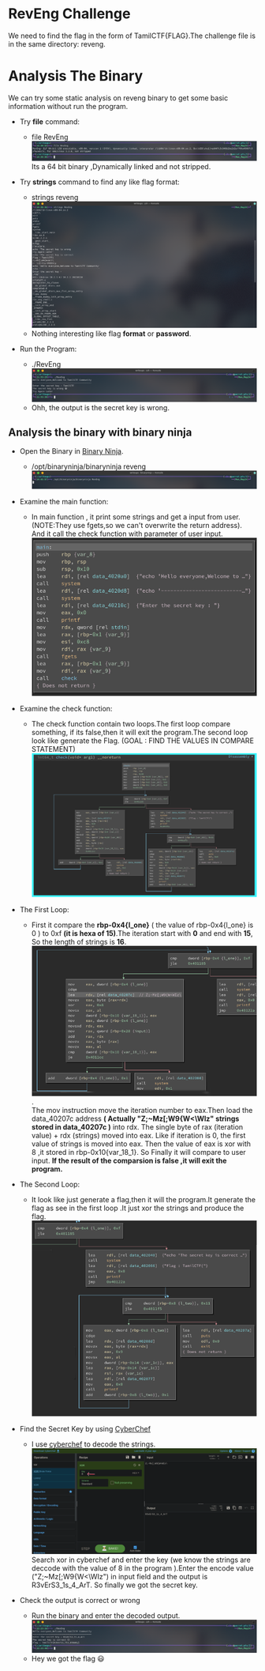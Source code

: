 # RevEng Challenge
We need to find the flag in the form of TamilCTF{FLAG}.The challenge file is in the same directory: reveng. 

# Analysis The Binary

We can try some static analysis on reveng binary to get some basic information without run the program.

- Try **file** command:
  - file RevEng
![Alt Text](img/file.png)
Its a 64 bit binary ,Dynamically linked and not stripped.

- Try **strings** command to find any like flag format:

  - strings reveng
![Alt Text](img/strings.png)
  - Nothing interesting like flag **format** or **password**.

- Run the Program:
  - ./RevEng
  ![Alt Text](img/run_bin.png)
  - Ohh, the output is the secret key is wrong.

## Analysis the binary with binary ninja
- Open the Binary in [Binary Ninja](https://binary.ninja/demo/).
  - /opt/binaryninja/binaryninja reveng
![Alt Text](img/binaryopen.png)

- Examine the main function:

  - In main function , it print some strings and get a input from user. (NOTE:They use fgets,so we can't overwrite the return address).
And it call the check function with parameter of user input.
![Alt Text](img/main.png)

- Examine the check function:

  - The check function contain two loops.The first loop compare something, if its false,then it will exit the program.The second loop look like generate the Flag.
(GOAL : FIND THE VALUES IN COMPARE STATEMENT)
![Alt Text](img/check.png)
- The First Loop:
  - First it compare the **rbp-0x4{l_one}** ( the value of rbp-0x4{l_one} is 0 ) to 0xf **(it is hexa of 15)**.The iteration start with **0** and end with **15**, So the length of strings is **16**.![Alt Text](img/first_loop.png).<br />
The mov instruction move the iteration number to eax.Then load the data_40207c address **( Actually "Z;~Mz[;W9{W<\WIz\" strings stored in data_40207c )** into rdx. The single byte of rax (iteration value) + rdx (strings) moved into eax. Like if iteration is 0, the first value of strings is moved into eax. Then the value of eax is xor with 8 ,it stored in rbp-0x10{var_18_1}. So Finally it will compare to user input. **If the result of the comparsion is false ,it will exit the program.**

- The Second Loop:
  - It look like just generate a flag,then it will the program.It generate the flag as see in the first loop .It just xor the strings and produce the flag.
![Alt Text](img/second_loop.png)

- Find the Secret Key by using [CyberChef](http://icyberchef.com/)
  - I use [cyberchef](http://icyberchef.com) to decode the strings.![Alt Text](img/decode.png)Search xor in cyberchef and enter the key (we know the strings are deccode with the value of 8 in the program ).Enter the encode value ("Z;~Mz[;W9{W<\WIz\") in input field and the output is R3vErS3_1s_4_ArT. So finally we got the secret key.

- Check the output is correct or wrong 
  - Run the binary and enter the decoded output.![Alt Text](img/flag.png) 
  - Hey we got the flag :smiley:
	

 
